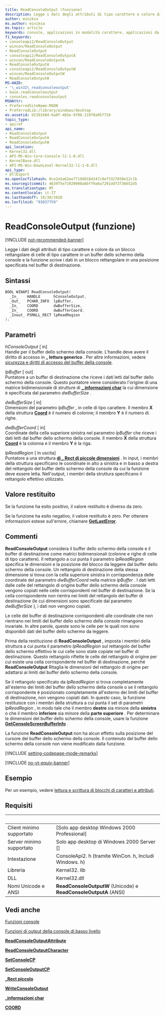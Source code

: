 ```yaml
---
title: ReadConsoleOutput (funzione)
description: Legge i dati degli attributi di tipo carattere e colore da un blocco rettangolare di celle di tipo carattere in un buffer dello schermo della console e scrive i dati nel buffer di destinazione.
author: miniksa
ms.author: miniksa
ms.topic: article
keywords: console, applicazioni in modalità carattere, applicazioni da riga di comando, applicazioni di terminale, api della console
f1_keywords:
- consoleapi2/ReadConsoleOutput
- wincon/ReadConsoleOutput
- ReadConsoleOutput
- consoleapi2/ReadConsoleOutputA
- wincon/ReadConsoleOutputA
- ReadConsoleOutputA
- consoleapi2/ReadConsoleOutputW
- wincon/ReadConsoleOutputW
- ReadConsoleOutputW
MS-HAID:
- '\_win32\_readconsoleoutput'
- base.readconsoleoutput
- consoles.readconsoleoutput
MSHAttr:
- PreferredSiteName:MSDN
- PreferredLib:/library/windows/desktop
ms.assetid: d1391684-6a8f-4b5e-9706-11970a957710
topic_type:
- apiref
api_name:
- ReadConsoleOutput
- ReadConsoleOutputA
- ReadConsoleOutputW
api_location:
- Kernel32.dll
- API-MS-Win-Core-Console-l2-1-0.dll
- KernelBase.dll
- API-MS-Win-DownLevel-Kernel32-l1-1-0.dll
api_type:
- DllExport
ms.openlocfilehash: 0ce2a5a62ee7719d0184247c9ef3327850e12c1b
ms.sourcegitcommit: 463975e71920908a6bff9a6a7291ddf3736652d5
ms.translationtype: MT
ms.contentlocale: it-IT
ms.lasthandoff: 10/30/2020
ms.locfileid: "93037759"
---
```

# <a name="readconsoleoutput-function"></a>ReadConsoleOutput (funzione)

[!INCLUDE [not-recommended-banner](./includes/not-recommended-banner.md)]

Legge i dati degli attributi di tipo carattere e colore da un blocco rettangolare di celle di tipo carattere in un buffer dello schermo della console e la funzione scrive i dati in un blocco rettangolare in una posizione specificata nel buffer di destinazione.

## <a name="syntax"></a>Sintassi

```C
BOOL WINAPI ReadConsoleOutput(
  _In_    HANDLE      hConsoleOutput,
  _Out_   PCHAR_INFO  lpBuffer,
  _In_    COORD       dwBufferSize,
  _In_    COORD       dwBufferCoord,
  _Inout_ PSMALL_RECT lpReadRegion
);
```

## <a name="parameters"></a>Parametri

*hConsoleOutput* \[ in\]  
Handle per il buffer dello schermo della console. L'handle deve avere il diritto di accesso in **\_ lettura generico** . Per altre informazioni, vedere [sicurezza e diritti di accesso del buffer della console](console-buffer-security-and-access-rights.md).

*lpBuffer* \[ out\]  
Puntatore a un buffer di destinazione che riceve i dati letti dal buffer dello schermo della console. Questo puntatore viene considerato l'origine di una matrice bidimensionale di strutture di [**\_ informazioni char**](char-info-str.md) la cui dimensione è specificata dal parametro *dwBufferSize* .

*dwBufferSize* \[ in\]  
Dimensioni del parametro *lpBuffer* , in celle di tipo carattere. Il membro **X** della struttura [**Coord**](coord-str.md) è il numero di colonne; il membro **Y** è il numero di righe.

*dwBufferCoord* \[ in\]  
Coordinate della cella superiore sinistra nel parametro *lpBuffer* che riceve i dati letti dal buffer dello schermo della console. Il membro **X** della struttura [**Coord**](coord-str.md) è la colonna e il membro **Y** è la riga.

*lpReadRegion* \[ in uscita\]  
Puntatore a una struttura [**di \_ Rect di piccole dimensioni**](small-rect-str.md) . In input, i membri della struttura specificano le coordinate in alto a sinistra e in basso a destra del rettangolo del buffer dello schermo della console da cui la funzione deve essere letta. Nell'output, i membri della struttura specificano il rettangolo effettivo utilizzato.

## <a name="return-value"></a>Valore restituito

Se la funzione ha esito positivo, il valore restituito è diverso da zero.

Se la funzione ha esito negativo, il valore restituito è zero. Per ottenere informazioni estese sull'errore, chiamare [**GetLastError**](https://msdn.microsoft.com/library/windows/desktop/ms679360).

## <a name="remarks"></a>Commenti

**ReadConsoleOutput** considera il buffer dello schermo della console e il buffer di destinazione come matrici bidimensionali (colonne e righe di celle di tipo carattere). Il rettangolo a cui punta il parametro *lpReadRegion* specifica le dimensioni e la posizione del blocco da leggere dal buffer dello schermo della console. Un rettangolo di destinazione della stessa dimensione si trova con la cella superiore sinistra in corrispondenza delle coordinate del parametro *dwBufferCoord* nella matrice *lpBuffer* . I dati letti dalle celle del rettangolo di origine buffer dello schermo della console vengono copiati nelle celle corrispondenti nel buffer di destinazione. Se la cella corrispondente non rientra nei limiti del rettangolo del buffer di destinazione (le cui dimensioni sono specificate dal parametro *dwBufferSize* ), i dati non vengono copiati.

Le celle del buffer di destinazione corrispondenti alle coordinate che non rientrano nei limiti del buffer dello schermo della console rimangono invariate. In altre parole, queste sono le celle per le quali non sono disponibili dati del buffer dello schermo da leggere.

Prima della restituzione di **ReadConsoleOutput** , imposta i membri della struttura a cui punta il parametro *lpReadRegion* sul rettangolo del buffer dello schermo effettivo le cui celle sono state copiate nel buffer di destinazione. Questo rettangolo riflette le celle del rettangolo di origine per cui esiste una cella corrispondente nel buffer di destinazione, perché **ReadConsoleOutput** Ritaglia le dimensioni del rettangolo di origine per adattarsi ai limiti del buffer dello schermo della console.

Se il rettangolo specificato da *lpReadRegion* si trova completamente all'esterno dei limiti del buffer dello schermo della console o se il rettangolo corrispondente è posizionato completamente all'esterno dei limiti del buffer di destinazione, non vengono copiati dati. In questo caso, la funzione restituisce con i membri della struttura a cui punta il set di parametri *lpReadRegion* , in modo tale che il membro **destro** sia minore della **sinistra** o che il membro **inferiore** sia minore della **parte superiore** . Per determinare le dimensioni del buffer dello schermo della console, usare la funzione [**GetConsoleScreenBufferInfo**](getconsolescreenbufferinfo.md) .

La funzione **ReadConsoleOutput** non ha alcun effetto sulla posizione del cursore del buffer dello schermo della console. Il contenuto del buffer dello schermo della console non viene modificato dalla funzione.

[!INCLUDE [setting-codepage-mode-remarks](./includes/setting-codepage-mode-remarks.md)]

[!INCLUDE [no-vt-equiv-banner](./includes/no-vt-equiv-banner.md)]

## <a name="examples"></a>Esempio

Per un esempio, vedere [lettura e scrittura di blocchi di caratteri e attributi](reading-and-writing-blocks-of-characters-and-attributes.md).

## <a name="requirements"></a>Requisiti

| &nbsp; | &nbsp; |
|-|-|
| Client minimo supportato | \[Solo app desktop Windows 2000 Professional\] |
| Server minimo supportato | Solo app desktop di Windows 2000 Server \[\] |
| Intestazione | ConsoleApi2. h (tramite WinCon. h, Includi Windows. h) |
| Libreria | Kernel32. lib |
| DLL | Kernel32.dll |
| Nomi Unicode e ANSI | **ReadConsoleOutputW** (Unicode) e **ReadConsoleOutputA** (ANSI) |

## <a name="see-also"></a>Vedi anche

[Funzioni console](console-functions.md)

[Funzioni di output della console di basso livello](low-level-console-output-functions.md)

[**ReadConsoleOutputAttribute**](readconsoleoutputattribute.md)

[**ReadConsoleOutputCharacter**](readconsoleoutputcharacter.md)

[**SetConsoleCP**](setconsolecp.md)

[**SetConsoleOutputCP**](setconsoleoutputcp.md)

[**\_Rect piccolo**](small-rect-str.md)

[**WriteConsoleOutput**](writeconsoleoutput.md)

[**\_informazioni char**](char-info-str.md)

[**COORD**](coord-str.md)
